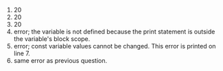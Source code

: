 1. 20
2. 20
3. 20
4. error; the variable is not defined because the print statement is outside the variable's block scope.
5. error; const variable values cannot be changed. This error is printed on line 7.
6. same error as previous question.
